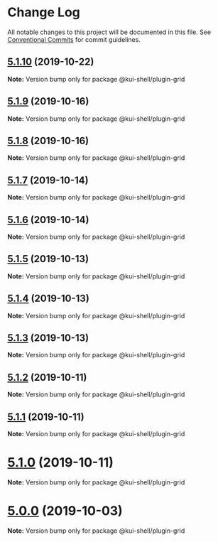 # Change Log

All notable changes to this project will be documented in this file.
See [Conventional Commits](https://conventionalcommits.org) for commit guidelines.

## [5.1.10](https://github.com/IBM/kui/compare/v5.1.9...v5.1.10) (2019-10-22)

**Note:** Version bump only for package @kui-shell/plugin-grid

## [5.1.9](https://github.com/IBM/kui/compare/v5.1.8...v5.1.9) (2019-10-16)

**Note:** Version bump only for package @kui-shell/plugin-grid

## [5.1.8](https://github.com/IBM/kui/compare/v5.1.7...v5.1.8) (2019-10-16)

**Note:** Version bump only for package @kui-shell/plugin-grid

## [5.1.7](https://github.com/IBM/kui/compare/v5.1.6...v5.1.7) (2019-10-14)

**Note:** Version bump only for package @kui-shell/plugin-grid

## [5.1.6](https://github.com/IBM/kui/compare/v4.5.0...v5.1.6) (2019-10-14)

**Note:** Version bump only for package @kui-shell/plugin-grid

## [5.1.5](https://github.com/IBM/kui/compare/v4.5.0...v5.1.5) (2019-10-13)

**Note:** Version bump only for package @kui-shell/plugin-grid

## [5.1.4](https://github.com/IBM/kui/compare/v5.1.3...v5.1.4) (2019-10-13)

**Note:** Version bump only for package @kui-shell/plugin-grid

## [5.1.3](https://github.com/IBM/kui/compare/v4.5.0...v5.1.3) (2019-10-13)

**Note:** Version bump only for package @kui-shell/plugin-grid

## [5.1.2](https://github.com/IBM/kui/compare/v4.5.0...v5.1.2) (2019-10-11)

**Note:** Version bump only for package @kui-shell/plugin-grid

## [5.1.1](https://github.com/IBM/kui/compare/v4.5.0...v5.1.1) (2019-10-11)

**Note:** Version bump only for package @kui-shell/plugin-grid

# [5.1.0](https://github.com/IBM/kui/compare/v4.5.0...v5.1.0) (2019-10-11)

**Note:** Version bump only for package @kui-shell/plugin-grid

# [5.0.0](https://github.com/IBM/kui/compare/v4.5.0...v5.0.0) (2019-10-03)

**Note:** Version bump only for package @kui-shell/plugin-grid
